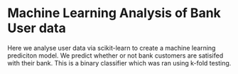 # Machine Learning Analysis of Bank User data
Here we analyse user data via scikit-learn to create a machine learning prediciton model. We predict whether or not bank customers are satisifed with their bank. This is a binary classifier which was ran using k-fold testing.
